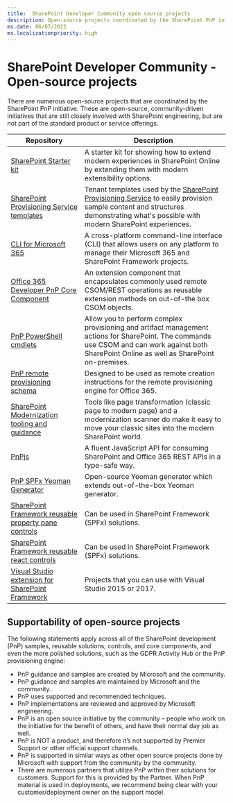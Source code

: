 ```yaml
---
title:  SharePoint Developer Community open source projects
description: Open-source projects coordinated by the SharePoint PnP initiative
ms.date: 06/07/2022
ms.localizationpriority: high
---
```


# SharePoint Developer Community - Open-source projects

There are numerous open-source projects that are coordinated by the SharePoint PnP initiative. These are open-source, community-driven initiatives that are still closely involved with SharePoint engineering, but are not part of the standard product or service offerings.

| Repository | Description |
|--------|--------|
| [SharePoint Starter kit](https://github.com/SharePoint/sp-starter-kit) | A starter kit for showing how to extend modern experiences in SharePoint Online by extending them with modern extensibility options. |
| [SharePoint Provisioning Service templates](https://github.com/SharePoint/sp-dev-provisioning-templates) | Tenant templates used by the [SharePoint Provisioning Service](https://lookbook.microsoft.com/service-description) to easily provision sample content and structures demonstrating what's possible with modern SharePoint experiences. |
| [CLI for Microsoft 365](https://pnp.github.io/cli-microsoft365/) | A cross-platform command-line interface (CLI) that allows users on any platform to manage their Microsoft 365 and SharePoint Framework projects. |
| [Office 365 Developer PnP Core Component](https://github.com/SharePoint/PnP-Sites-Core) | An extension component that encapsulates commonly used remote CSOM/REST operations as reusable extension methods on out-of-the box CSOM objects.  |
| [PnP PowerShell cmdlets](/powershell/sharepoint/sharepoint-pnp/sharepoint-pnp-cmdlets) | Allow you to perform complex provisioning and artifact management actions for SharePoint. The commands use CSOM and can work against both SharePoint Online as well as SharePoint on-premises. |
| [PnP remote provisioning schema](https://github.com/SharePoint/PnP-provisioning-schema) | Designed to be used as remote creation instructions for the remote provisioning engine for Office 365. |
| [SharePoint Modernization tooling and guidance](https://github.com/SharePoint/sp-dev-modernization) | Tools like page transformation (classic page to modern page) and a modernization scanner do make it easy to move your classic sites into the modern SharePoint world. |
| [PnPjs](https://pnp.github.io/pnpjs/) | A fluent JavaScript API for consuming SharePoint and Office 365 REST APIs in a type-safe way. |
| [PnP SPFx Yeoman Generator](https://pnp.github.io/generator-spfx/) | Open-source Yeoman generator which extends out-of-the-box Yeoman generator. |
| [SharePoint Framework reusable property pane controls](https://sharepoint.github.io/sp-dev-fx-property-controls) | Can be used in SharePoint Framework (SPFx) solutions. |
| [SharePoint Framework reusable react controls](https://sharepoint.github.io/sp-dev-fx-controls-react) | Can be used in SharePoint Framework (SPFx) solutions. |
| [Visual Studio extension for SharePoint Framework](https://github.com/SharePoint/sp-dev-fx-vs-extension) | Projects that you can use with Visual Studio 2015 or 2017. |

## Supportability of open-source projects

The following statements apply across all of the SharePoint development (PnP) samples, reusable solutions, controls, and core components, and even the more polished solutions, such as the GDPR Activity Hub or the PnP provisioning engine:

* PnP guidance and samples are created by Microsoft and the community.
* PnP guidance and samples are maintained by Microsoft and the community.
* PnP uses supported and recommended techniques.
* PnP implementations are reviewed and approved by Microsoft engineering.
* PnP is an open source initiative by the community – people who work on the initiative for the benefit of others, and have their normal day job as well.
* PnP is NOT a product, and therefore it’s not supported by Premier Support or other official support channels.
* PnP is supported in similar ways as other open source projects done by Microsoft with support from the community by the community.
* There are numerous partners that utilize PnP within their solutions for customers. Support for this is provided by the Partner. When PnP material is used in deployments, we recommend being clear with your customer/deployment owner on the support model.
